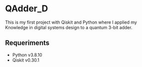 
# QAdder_D 

This is my first project with Qiskit and Python where I applied my Knowledge in digital systems design to a quantum 
3-bit adder.
## Requeriments

 - Python v3.8.10
 - Qiskit v0.30.1
 

  
